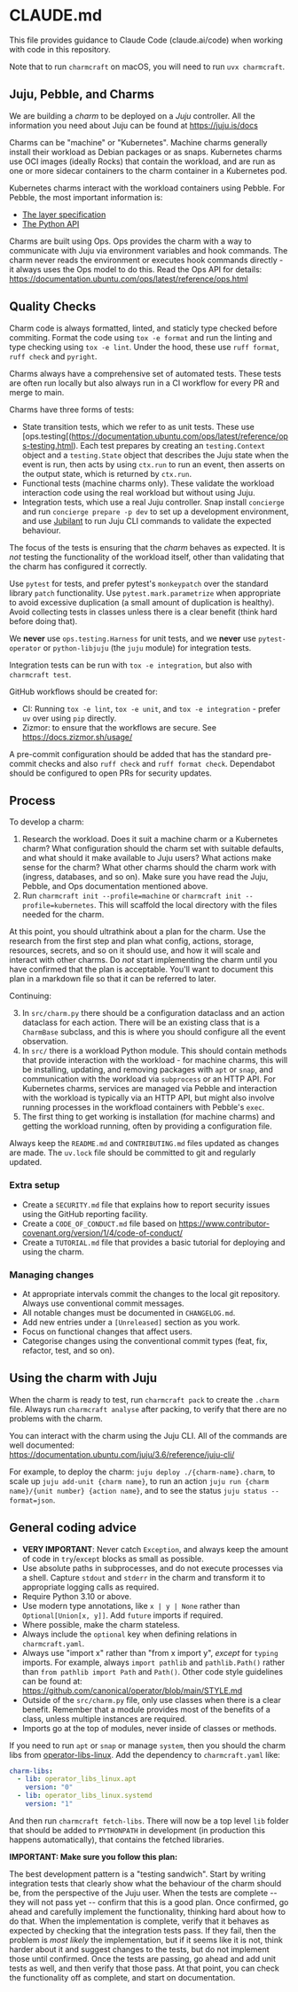 # CLAUDE.md

This file provides guidance to Claude Code (claude.ai/code) when working with code in this repository.

Note that to run `charmcraft` on macOS, you will need to run `uvx charmcraft`.

## Juju, Pebble, and Charms

We are building a *charm* to be deployed on a *Juju* controller. All the information you need about Juju can be found at https://juju.is/docs

Charms can be "machine" or "Kubernetes". Machine charms generally install their workload as Debian packages or as snaps. Kubernetes charms use OCI images (ideally Rocks) that contain the workload, and are run as one or more sidecar containers to the charm container in a Kubernetes pod.

Kubernetes charms interact with the workload containers using Pebble. For Pebble, the most important information is:

* [The layer specification](https://documentation.ubuntu.com/pebble/reference/layer-specification/)
* [The Python API](https://documentation.ubuntu.com/ops/latest/reference/pebble.html#ops-pebble)

Charms are built using Ops. Ops provides the charm with a way to communicate with Juju via environment variables and hook commands. The charm never reads the environment or executes hook commands directly - it always uses the Ops model to do this. Read the Ops API for details: https://documentation.ubuntu.com/ops/latest/reference/ops.html

## Quality Checks

Charm code is always formatted, linted, and staticly type checked before commiting. Format the code using `tox -e format` and run the linting and type checking using `tox -e lint`. Under the hood, these use `ruff format`, `ruff check` and `pyright`.

Charms always have a comprehensive set of automated tests. These tests are often run locally but also always run in a CI workflow for every PR and merge to main.

Charms have three forms of tests:

* State transition tests, which we refer to as unit tests. These use [ops.testing[(https://documentation.ubuntu.com/ops/latest/reference/ops-testing.html). Each test prepares by creating an `testing.Context` object and a `testing.State` object that describes the Juju state when the event is run, then acts by using `ctx.run` to run an event, then asserts on the output state, which is returned by `ctx.run`.
* Functional tests (machine charms only). These validate the workload interaction code using the real workload but without using Juju.
* Integration tests, which use a real Juju controller. Snap install `concierge` and run `concierge prepare -p dev` to set up a development environment, and use [Jubilant](https://documentation.ubuntu.com/jubilant/reference/jubilant/) to run Juju CLI commands to validate the expected behaviour.

The focus of the tests is ensuring that the *charm* behaves as expected. It is *not* testing the functionality of the workload itself, other than validating that the charm has configured it correctly.

Use `pytest` for tests, and prefer pytest's `monkeypatch` over the standard library `patch` functionality. Use `pytest.mark.parametrize` when appropriate to avoid excessive duplication (a small amount of duplication is healthy). Avoid collecting tests in classes unless there is a clear benefit (think hard before doing that).

We **never** use `ops.testing.Harness` for unit tests, and we **never** use `pytest-operator` or `python-libjuju` (the `juju` module) for integration tests.

Integration tests can be run with `tox -e integration`, but also with `charmcraft test`.

GitHub workflows should be created for:

* CI: Running `tox -e lint`, `tox -e unit`, and `tox -e integration` - prefer `uv` over using `pip` directly.
* Zizmor: to ensure that the workflows are secure. See https://docs.zizmor.sh/usage/

A pre-commit configuration should be added that has the standard pre-commit checks and also `ruff check` and `ruff format check`. Dependabot should be configured to open PRs for security updates.

## Process

To develop a charm:

1. Research the workload. Does it suit a machine charm or a Kubernetes charm? What configuration should the charm set with suitable defaults, and what should it make available to Juju users? What actions make sense for the charm? What other charms should the charm work with (ingress, databases, and so on). Make sure you have read the Juju, Pebble, and Ops documentation mentioned above.
2. Run `charmcraft init --profile=machine` or `charmcraft init --profile=kubernetes`. This will scaffold the local directory with the files needed for the charm.

At this point, you should ultrathink about a plan for the charm. Use the research from the first step and plan what config, actions, storage, resources, secrets, and so on it should use, and how it will scale and interact with other charms. Do *not* start implementing the charm until you have confirmed that the plan is acceptable. You'll want to document this plan in a markdown file so that it can be referred to later.

Continuing:

3. In `src/charm.py` there should be a configuration dataclass and an action dataclass for each action. There will be an existing class that is a `CharmBase` subclass, and this is where you should configure all the event observation.
4. In `src/` there is a workload Python module. This should contain methods that provide interaction with the workload - for machine charms, this will be installing, updating, and removing packages with `apt` or `snap`, and communication with the workload via `subprocess` or an HTTP API. For Kubernetes charms, services are managed via Pebble and interaction with the workload is typically via an HTTP API, but might also involve running processes in the workfload containers with Pebble's `exec`.
5. The first thing to get working is installation (for machine charms) and getting the workload running, often by providing a configuration file.

Always keep the `README.md` and `CONTRIBUTING.md` files updated as changes are made. The `uv.lock` file should be committed to git and regularly updated.

### Extra setup

* Create a `SECURITY.md` file that explains how to report security issues using the GitHub reporting facility.
* Create a `CODE_OF_CONDUCT.md` file based on https://www.contributor-covenant.org/version/1/4/code-of-conduct/
* Create a `TUTORIAL.md` file that provides a basic tutorial for deploying and using the charm.

### Managing changes

* At appropriate intervals commit the changes to the local git repository. Always use conventional commit messages.
* All notable changes must be documented in `CHANGELOG.md`.
* Add new entries under a `[Unreleased]` section as you work.
* Focus on functional changes that affect users.
* Categorise changes using the conventional commit types (feat, fix, refactor, test, and so on).

## Using the charm with Juju

When the charm is ready to test, run `charmcraft pack` to create the `.charm` file. Always run `charmcraft analyse` after packing, to verify that there are no problems with the charm.

You can interact with the charm using the Juju CLI. All of the commands are well documented: https://documentation.ubuntu.com/juju/3.6/reference/juju-cli/

For example, to deploy the charm: `juju deploy ./{charm-name}.charm`, to scale up `juju add-unit {charm name}`, to run an action `juju run {charm name}/{unit number} {action name}`, and to see the status `juju status --format=json`.

## General coding advice

* **VERY IMPORTANT**: Never catch `Exception`, and always keep the amount of code in `try`/`except` blocks as small as possible.
* Use absolute paths in subprocesses, and do not execute processes via a shell. Capture `stdout` and `stderr` in the charm and transform it to appropriate logging calls as required.
* Require Python 3.10 or above.
* Use modern type annotations, like `x | y | None` rather than `Optional[Union[x, y]]`. Add `future` imports if required.
* Where possible, make the charm stateless.
* Always include the ``optional`` key when defining relations in `charmcraft.yaml`.
* Always use "import x" rather than "from x import y", *except* for `typing` imports. For example, always `import pathlib` and `pathlib.Path()` rather than `from pathlib import Path` and `Path()`. Other code style guidelines can be found at: https://github.com/canonical/operator/blob/main/STYLE.md
* Outside of the `src/charm.py` file, only use classes when there is a clear benefit. Remember that a module provides most of the benefits of a class, unless multiple instances are required.
* Imports go at the top of modules, never inside of classes or methods.

If you need to run `apt` or `snap` or manage `system`, then you should the charm libs from [operator-libs-linux](https://github.com/canonical/operator-libs-linux/tree/main/lib/charms/operator_libs_linux). Add the dependency to `charmcraft.yaml` like:

```yaml
charm-libs:
  - lib: operator_libs_linux.apt
    version: "0"
  - lib: operator_libs_linux.systemd
    version: "1"
```

And then run `charmcraft fetch-libs`. There will now be a top level `lib` folder that should be added to `PYTHONPATH` in development (in production this happens automatically), that contains the fetched libraries.

**IMPORTANT: Make sure you follow this plan:**

The best development pattern is a "testing sandwich". Start by writing integration tests that clearly show what the behaviour of the charm should be, from the perspective of the Juju user. When the tests are complete -- they will not pass yet -- confirm that this is a good plan. Once confirmed, go ahead and carefully implement the functionality, thinking hard about how to do that. When the implementation is complete, verify that it behaves as expected by checking that the integration tests pass. If they fail, then the problem is *most likely* the implementation, but if it seems like it is not, think harder about it and suggest changes to the tests, but do not implement those until confirmed. Once the tests are passing, go ahead and add unit tests as well, and then verify that those pass. At that point, you can check the functionality off as complete, and start on documentation.
